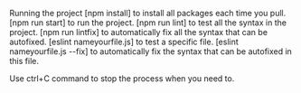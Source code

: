 Running the project
[npm install] to install all packages each time you pull.
[npm run start] to run the project.
[npm run lint] to test all the syntax in the project.
[npm run lintfix] to automatically fix all the syntax that can be autofixed.
[eslint nameyourfile.js] to test a specific file.
[eslint nameyourfile.js --fix] to automatically fix the syntax that can be autofixed in this file.

Use ctrl+C command to stop the process when you need to.